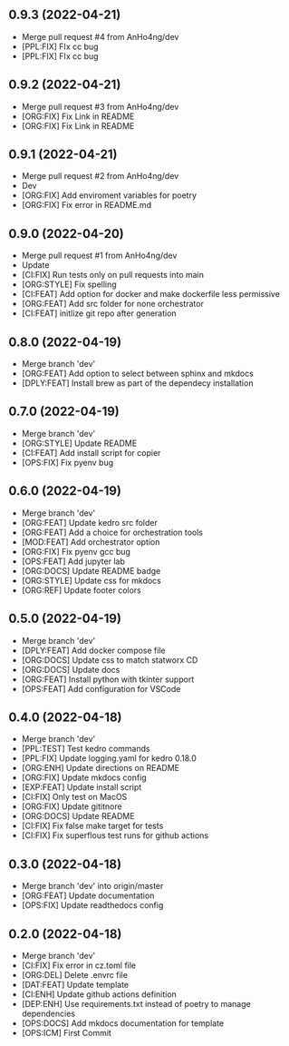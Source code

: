 ## 0.9.3 (2022-04-21)


- Merge pull request #4 from AnHo4ng/dev
- [PPL:FIX] FIx cc bug
- [PPL:FIX] FIx cc bug

## 0.9.2 (2022-04-21)


- Merge pull request #3 from AnHo4ng/dev
- [ORG:FIX] Fix Link in README
- [ORG:FIX] Fix Link in README

## 0.9.1 (2022-04-21)


- Merge pull request #2 from AnHo4ng/dev
- Dev
- [ORG:FIX] Add enviroment variables for poetry
- [ORG:FIX] Fix error in README.md

## 0.9.0 (2022-04-20)


- Merge pull request #1 from AnHo4ng/dev
- Update
- [CI:FIX] Run tests only on pull requests into main
- [ORG:STYLE] Fix spelling
- [CI:FEAT] Add option for docker and make dockerfile less permissive
- [ORG:FEAT] Add src folder for none orchestrator
- [CI:FEAT] initlize git repo after generation

## 0.8.0 (2022-04-19)


- Merge branch 'dev'
- [ORG:FEAT] Add option to select between sphinx and mkdocs
- [DPLY:FEAT] Install brew as part of the dependecy installation

## 0.7.0 (2022-04-19)


- Merge branch 'dev'
- [ORG:STYLE] Update README
- [CI:FEAT] Add install script for copier
- [OPS:FIX] Fix pyenv bug

## 0.6.0 (2022-04-19)


- Merge branch 'dev'
- [ORG:FEAT] Update kedro src folder
- [ORG:FEAT] Add a choice for orchestration tools
- [MOD:FEAT] Add orchestrator option
- [ORG:FIX] Fix pyenv gcc bug
- [OPS:FEAT] Add jupyter lab
- [ORG:DOCS] Update README badge
- [ORG:STYLE] Update css for mkdocs
- [ORG:REF] Update footer colors

## 0.5.0 (2022-04-19)


- Merge branch 'dev'
- [DPLY:FEAT] Add docker compose file
- [ORG:DOCS] Update css to match statworx CD
- [ORG:DOCS] Update docs
- [ORG:FEAT] Install python with tkinter support
- [OPS:FEAT] Add configuration for VSCode

## 0.4.0 (2022-04-18)


- Merge branch 'dev'
- [PPL:TEST] Test kedro commands
- [PPL:FIX] Update logging.yaml for kedro 0.18.0
- [ORG:ENH] Update directions on README
- [ORG:FIX] Update mkdocs config
- [EXP:FEAT] Update install script
- [CI:FIX] Only test on MacOS
- [ORG:FIX] Update gititnore
- [ORG:DOCS] Update README
- [CI:FIX] Fix false make target for tests
- [CI:FIX] Fix superflous test runs for github actions

## 0.3.0 (2022-04-18)


- Merge branch 'dev' into origin/master
- [ORG:FEAT] Update documentation
- [OPS:FIX] Update readthedocs config

## 0.2.0 (2022-04-18)


- Merge branch 'dev'
- [CI:FIX] Fix error in cz.toml file
- [ORG:DEL] Delete .envrc file
- [DAT:FEAT] Update template
- [CI:ENH] Update github actions definition
- [DEP:ENH] Use requirements.txt instead of poetry to manage dependencies
- [OPS:DOCS] Add mkdocs documentation for template
- [OPS:ICM] First Commit
